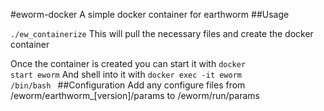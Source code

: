 #eworm-docker
A simple docker container for earthworm
##Usage 

<code>./ew_containerize</code>
This will pull the necessary files and create the docker container

Once the container is created you can start it with
<code>docker start eworm</code>
And shell into it with
<code>docker exec -it eworm /bin/bash </code>
##Configuration
Add any configure files from /eworm/earthworm_[version]/params to /eworm/run/params

